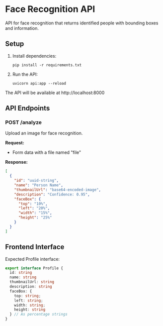 # Face Recognition API

API for face recognition that returns identified people with bounding boxes and information.

## Setup

1. Install dependencies:
   ```
   pip install -r requirements.txt
   ```

2. Run the API:
   ```
   uvicorn api:app --reload
   ```

The API will be available at http://localhost:8000

## API Endpoints

### POST /analyze

Upload an image for face recognition.

**Request:**
- Form data with a file named "file"

**Response:**
```json
[
  {
    "id": "uuid-string",
    "name": "Person Name",
    "thumbnailUrl": "base64-encoded-image",
    "description": "Confidence: 0.95",
    "faceBox": {
      "top": "10%",
      "left": "20%",
      "width": "15%",
      "height": "25%"
    }
  }
]
```

## Frontend Interface

Expected Profile interface:
```typescript
export interface Profile {
  id: string
  name: string
  thumbnailUrl: string
  description: string
  faceBox: { 
    top: string; 
    left: string; 
    width: string; 
    height: string 
  } // As percentage strings
}
```